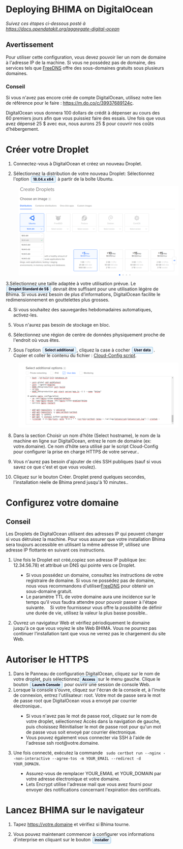 
<style>
  .guilabel {
    border: 1px solid #7fbbe3 !important;
    background: #e7f2fa;
    font-size: 80%;
    font-weight: 700;
    border-radius: 4px;
    padding: 2.4px 6px;
    margin: auto 2px;
    color:#001;
    white-space: nowrap;
  }

  .left40 {
    margin-left:40px
  }
</style>


# Deploying BHIMA on DigitalOcean

<i> Suivez ces étapes ci-dessous posté à https://docs.opendatakit.org/aggregate-digital-ocean</i>

## Avertissement
<p>
Pour utiliser cette configuration, vous devez pouvoir lier un nom de domaine à l'adresse IP de la machine. Si vous ne possédez pas de domaine, des services tels que <a href='https://freedns.afraid.org/'>FreeDNS</a> offre des sous-domaines gratuits sous plusieurs domaines.
</p>

### Conseil
Si vous n'avez pas encore créé de compte DigitalOcean, utilisez notre lien de référence pour le faire : https://m.do.co/c/39937689124c.

DigitalOcean vous donnera 100 dollars de crédit à dépenser au cours des 60 premiers jours afin que vous puissiez faire des essais. Une fois que vous avez dépensé 25 $ avec eux, nous aurons 25 $ pour couvrir nos coûts d’hébergement.

# Créer votre Droplet

1. Connectez-vous à DigitalOcean et créez un nouveau Droplet.

2. Sélectionnez la distribution de votre nouveau Droplet: Sélectionnez l'option <span class='guilabel'>18.04.x x64</span> à partir de la boîte Ubuntu.

<img src='../../images/install/distribution.png' class="left40">

3.Sélectionnez une taille adaptée à votre utilisation prévue. Le <span class='guilabel'>Droplet Standard de 5$</span> devrait être suffisant pour une utilisation légère de Bhima. Si vous avez besoin de plus d’informations, DigitalOcean facilite le redimensionnement en gouttelettes plus grosses.

4. Si vous souhaitez des sauvegardes hebdomadaires automatiques, activez-les.

5. Vous n'aurez pas besoin de stockage en bloc.

6. Sélectionnez une région de centre de données physiquement proche de l'endroit où vous êtes.

7. Sous l'option <span class='guilabel'>Select additional</span>, cliquez la case à cocher <span class='guilabel'>User data</span>. Copier et coller le contenu du fichier : <a href='./cloud-init.yml'> Cloud-Config script</a>.


<img src='../../images/install/user-data.png' class="left40">

8. Dans la section Choisir un nom d’hôte (Select hostname), le nom de la machine en ligne sur DigitalOcean, entrez le nom de domaine (ex: votre.domaine). Ce nom d’hôte sera utilisé par le script Cloud-Config pour configurer la prise en charge HTTPS de votre serveur..

9. Vous n'aurez pas besoin d'ajouter de clés SSH publiques (sauf si vous savez ce que c'est et que vous voulez).

10. Cliquez sur le bouton Créer. Droplet prend quelques secondes, l'installation réelle de Bhima prend jusqu'à 10 minutes..

# Configurez votre domaine
## Conseil
<p>
Les Droplets de DigitalOcean utilisent des adresses IP qui peuvent changer si vous détruisez la machine. Pour vous assurer que votre installation Bhima sera toujours accessible en utilisant la même adresse IP, utilisez une adresse IP flottante en suivant ces instructions.
</p>

1. Une fois le Droplet est créé,copiez son adresse IP publique (ex: 12.34.56.78) et attribué un DNS qui pointe vers ce Droplet.
<ul class="left40">
 <li>
  Si vous possédez un domaine, consultez les instructions de votre registraire de domaine. Si vous ne possédez pas de domaine, nous vous recommandons d'utiliser<a href='https://freedns.afraid.org/'>FreeDNS</a>  pour obtenir un sous-domaine gratuit.
 </li>
 <li>
   Le paramètre TTL de votre domaine aura une incidence sur le temps qu'il vous faudra attendre pour pouvoir passer à l'étape suivante.
   Si votre fournisseur vous offre la possibilité de définir une durée de vie, utilisez la valeur la plus basse possible..
 </li>
</ul>

2. Ouvrez un navigateur Web et vérifiez périodiquement le domaine jusqu'à ce que vous voyiez le site Web BHIMA. Vous ne pourrez pas continuer l’installation tant que vous ne verrez pas le chargement du site Web.

# Autoriser le HTTPS

1. Dans le Panneau de configuration DigitalOcean, cliquez sur le nom de votre droplet, puis sélectionnez<span class='guilabel'>Access</span>sur le menu gauche. Clique le bouton <span class='guilabel'>Launch Console</span> pour ouvrir une session de console Web.
2. Lorsque la console s'ouvre, cliquez sur l'écran de la console et, à l'invite de connexion, entrez l'utilisateur: root. Votre mot de passe sera le mot de passe root que DigitalOcean vous a envoyé par courrier électronique..

<ul class="left40">
<li>
Si vous n'avez pas le mot de passe root, cliquez sur le nom de votre droplet, sélectionnez Accès dans la navigation de gauche, puis choisissez Réinitialiser le mot de passe root pour qu'un mot de passe vous soit envoyé par courrier électronique.
</li>
<li>
 Vous pouvez également vous connecter via SSH à l'aide de l'adresse ssh root@votre.domaine.
</li>
</ul>

3. Une fois connecté, exécutez la commande ``` sudo certbot run --nginx --non-interactive --agree-tos -m YOUR_EMAIL --redirect -d YOUR_DOMAIN.```

<ul class="left40">
<li>
Assurez-vous de remplacer YOUR_EMAIL et YOUR_DOMAIN par votre adresse électronique et votre domaine.
</li>
<li>
Lets Encrypt utilise l'adresse mail que vous avez fourni pour envoyer des notifications concernant l'expiration des certificats.
</li>
</ul>

# Lancez BHIMA sur le navigateur
1. Tapez https://votre.domaine et vérifiez si Bhima tourne.

2. Vous pouvez maintenant commencer à configurer vos informations d'interprise en cliquant sur le bouton <span class='guilabel'>installer</span>
